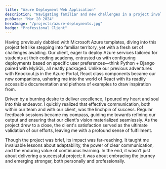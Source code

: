```yaml
---
title: "Azure Deployment Web Application"
description: "Navigating familiar and new challenges in a project involving Microsoft Azure, React, and client communication, emphasizing the profound lessons learned about adaptability, effective communication, and continuous growth."
pubDate: "Mar 20 2024"
heroImage: "/projects/azure-deployments.jpg"
badge: "Professional Client"
---
```


Having previously dabbled with Microsoft Azure templates, diving into this project felt like stepping into familiar territory, yet with a fresh set of challenges awaiting. Our client, eager to deploy Azure services tailored for students at their coding academy, entrusted us with configuring deployments based on specific user preferences—think Python + Django paired with MySQL, all neatly packaged. Unlike our previous adventures with Knockout.js in the Azure Portal, React class components became our new companions, ushering me into the world of React with its readily accessible documentation and plethora of examples to draw inspiration from.

Driven by a burning desire to deliver excellence, I poured my heart and soul into this endeavor. I quickly realized that effective communication, both within our team and with our client, was the linchpin of success. Regular feedback sessions became my compass, guiding me towards refining our output and ensuring that our client's vision materialized seamlessly. As the project drew to a close, the client's satisfaction served as the ultimate validation of our efforts, leaving me with a profound sense of fulfillment.

Though the project was brief, its impact was far-reaching. It taught me invaluable lessons about adaptability, the power of clear communication, and the enduring value of continuous learning. In the end, it wasn't just about delivering a successful project; it was about embracing the journey and emerging stronger, both personally and professionally.

